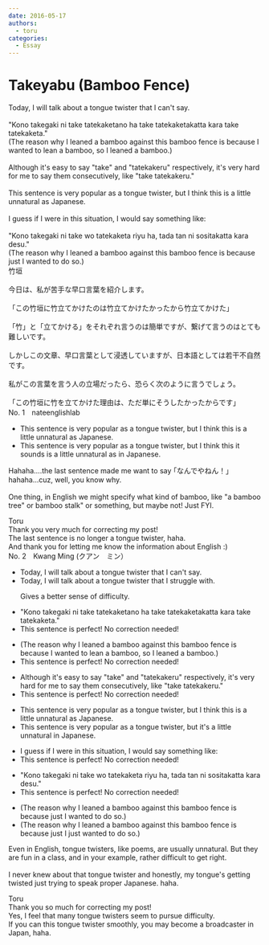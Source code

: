 ```yaml
---
date: 2016-05-17
authors:
  - toru
categories:
  - Essay
---
```


<h1 id="subject_show">Takeyabu (Bamboo Fence)</h1>
<div class="date" hidden>May 17, 2016 20:49</div>
<div id="post"><div id="body_show_ori">
Today, I will talk about a tongue twister that I can't say.<br/><br/>"Kono takegaki ni take tatekaketano ha take tatekaketakatta kara take tatekaketa."<br/>(The reason why I leaned a bamboo against this bamboo fence is because I wanted to lean a bamboo, so I leaned a bamboo.)<br/><br/>Although it's easy to say "take" and "tatekakeru" respectively, it's very hard for me to say them consecutively, like "take tatekakeru."<br/><br/>This sentence is very popular as a tongue twister, but I think this is a little unnatural as Japanese.<br/><br/>I guess if I were in this situation, I would say something like:<br/><br/>"Kono takegaki ni take wo tatekaketa riyu ha, tada tan ni sositakatta kara desu."<br/>(The reason why I leaned a bamboo against this bamboo fence is because just I wanted to do so.)
</div></div>

<!-- more -->

<div id="post_ja"><div id="body_show_mo">
竹垣<br/><br/>今日は、私が苦手な早口言葉を紹介します。<br/><br/>「この竹垣に竹立てかけたのは竹立てかけたかったから竹立てかけた」<br/><br/>「竹」と「立てかける」をそれぞれ言うのは簡単ですが、繋げて言うのはとても難しいです。<br/><br/>しかしこの文章、早口言葉として浸透していますが、日本語としては若干不自然です。<br/><br/>私がこの言葉を言う人の立場だったら、恐らく次のように言うでしょう。<br/><br/>「この竹垣に竹を立てかけた理由は、ただ単にそうしたかったからです」
</div></div>
<div id="block"><div class="first_name"> No. 1　<span class="just_name">nateenglishlab </span></div><div id="block2">
<ul class="correction_field">
<li class="incorrect">This sentence is very popular as a tongue twister, but I think this is a little unnatural as Japanese.</li>
<li class="corrected correct">
This sentence is very popular as a tongue twister, but I think <span class="sline">this</span> <span class="f_red">it sounds </span><span class="sline">is</span> a little unnatural <span class="sline">as</span> <span class="f_red">in </span>Japanese.
</li>
</ul>
<p class="comment_small">
 Hahaha....the last sentence made me want to say ｢なんでやねん！」 hahaha...cuz, well, you know why.
 <br/>
 <br/>
 One thing, in English we might specify what kind of bamboo, like "a bamboo tree" or bamboo stalk" or something, but maybe not! Just FYI.
</p>

</div><div class="name"><span class="just_name">Toru</span><br>
Thank you very much for correcting my post!<br/>The last sentence is no longer a tongue twister, haha.<br/>And thank you for letting me know the information about English :)
</div>
</div>
<div id="block"><div class="first_name"> No. 2　<span class="just_name">Kwang Ming (クアン　ミン）</span></div><div id="block2">
<ul class="correction_field">
<li class="incorrect">Today, I will talk about a tongue twister that I can't say.</li>
<li class="corrected correct">
Today, I will talk about a tongue twister that I<span class="f_blue"> struggle with.</span>
<p class="correction_comment">Gives a better sense of difficulty.</p>
</li>
</ul>
<ul class="correction_field">
<li class="incorrect">"Kono takegaki ni take tatekaketano ha take tatekaketakatta kara take tatekaketa."</li>
<li class="corrected perfect">This sentence is perfect! No correction needed!</li>
</ul>
<ul class="correction_field">
<li class="incorrect">(The reason why I leaned a bamboo against this bamboo fence is because I wanted to lean a bamboo, so I leaned a bamboo.)</li>
<li class="corrected perfect">This sentence is perfect! No correction needed!</li>
</ul>
<ul class="correction_field">
<li class="incorrect">Although it's easy to say "take" and "tatekakeru" respectively, it's very hard for me to say them consecutively, like "take tatekakeru."</li>
<li class="corrected perfect">This sentence is perfect! No correction needed!</li>
</ul>
<ul class="correction_field">
<li class="incorrect">This sentence is very popular as a tongue twister, but I think this is a little unnatural as Japanese.</li>
<li class="corrected correct">
This sentence is very popular as a tongue twister, but it's <span class="f_blue">a little unnatural in Japanese.</span>
</li>
</ul>
<ul class="correction_field">
<li class="incorrect">I guess if I were in this situation, I would say something like:</li>
<li class="corrected perfect">This sentence is perfect! No correction needed!</li>
</ul>
<ul class="correction_field">
<li class="incorrect">"Kono takegaki ni take wo tatekaketa riyu ha, tada tan ni sositakatta kara desu."</li>
<li class="corrected perfect">This sentence is perfect! No correction needed!</li>
</ul>
<ul class="correction_field">
<li class="incorrect">(The reason why I leaned a bamboo against this bamboo fence is because just I wanted to do so.)</li>
<li class="corrected correct">
(The reason why I leaned a bamboo against this bamboo fence is because <span class="f_blue"><span class="sline">just </span></span>I <span class="f_blue">just</span> wanted to do so.)
</li>
</ul>
<p class="comment_small">
 Even in English, tongue twisters, like poems, are usually unnatural. But they are fun in a class, and in your example, rather difficult to get right.
 <br/>
 <br/>
 I never knew about that tongue twister and honestly, my tongue's getting twisted just trying to speak proper Japanese. haha.
</p>

</div><div class="name"><span class="just_name">Toru</span><br>
Thank you so much for correcting my post!<br/>Yes, I feel that many tongue twisters seem to pursue difficulty.<br/>If you can this tongue twister smoothly, you may become a broadcaster in Japan, haha.
</div>
</div>
